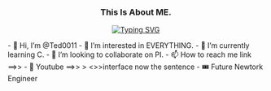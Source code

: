 <p align="center">
  <h3 align="center">This Is About ME.</h3>
</p>
<p align="center">
<a href="https://git.io/typing-svg"><img src="https://readme-typing-svg.demolab.com?font=Exo+2&weight=900&size=30&letterSpacing=3&pause=1000&color=4CF74D&background=FFFFFE00&center=true&vCenter=true&width=443&height=55&lines=Cloud+Architech;Computer+System+Engineer;Network+Administrator;Infrastructure+Engineer;I+am+all+this." alt="Typing SVG" /></a>
</p>
- 👋 Hi, I’m @Ted0011
- 👀 I’m interested in EVERYTHING.
- 🌱 I’m currently learning C.
- 💞️ I’m looking to collaborate on PI.
- 📫 How to reach me link ==>> <https://facebook.com/dopher.suman>
- 🚪 Youtube ==>> <not< >> <<interested>>>interface<pull><list> now the sentence
- 🎟 Future Newtork Engineer




